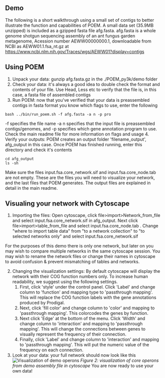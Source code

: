 ## Demo

The following is a short walkthrough using a small set of contigs to better illustrate the function and capabilities of POEM. A small data set (35.9MB unzipped) is included as a gzipped fasta file afg.fasta. afg.fasta is a whole genome shotgun sequencing assembly of an ant fungus garden metagenome, Acession number AEWW00000000.1, downloadable from NCBI as AEWW01.1.fsa_nt.gz at https://www.ncbi.nlm.nih.gov/Traces/wgs/AEWW01?display=contigs

## Using POEM

1. Unpack your data: gunzip afg.fasta.gz in the ./POEM_py3k/demo folder
2. Check your data: it's always a good idea to double check the format and contents of your file. Use Head, Less etc to verify that the file is, in this case, a fasta file of assembled contigs
3. Run POEM: now that you've verified that your data is preassembled contigs in fasta format you know which flags to use, enter the following
```
bash ../bin/run_poem.sh -f afg.fasta -a n -p pro

```
-f specifies the file name -a n specifies that the input file is preassembled contigs/genomes, and -p specifies which gene annotation program to use. Check the main readme file for more information on flags and usage
4. Verify your outputs: POEM creates an output folder 'filename_output', afg_output in this case. Once POEM has finished running, enter this directory and check it's contents
```
cd afg_output
ls -sh
```
Make sure the files input.fsa.core_network.sif and input.fsa.core_node.tab are not empty. These are the files you will need to visualize your network, and the last files that POEM generates. The output files are explained in detail in the main readme.

## Visualing your network with Cytoscape

 1. Importing the files: Open cytoscape, click file>import>Network_from_file and select input.fsa.core_network.sif in afg_output. Next click file>import>table_from_file and select input.fsa.core_node.tab . Change "where to import table data" from "to a network collection" to "to selected networks only" and select input.fsa.core_network.sif  

 For the purposes of this demo there is only one network, but later on you may wish to compare multiple networks in the same cytoscape session. You may wish to rename the network files or change their names in cytoscape to avoid confusion & prevent mismatching of tables and networks.

 2. Changing the visualization settings: By default cytoscape will display the network with their COG function numbers only. To increase human readability, we suggest using the following settings. 
 	1. First, click 'style' under the control panel. Click 'Label' and change column to 'function' and mapping type to 'passthrough mapping'. This will replace the COG function labels with the gene annotations produced by Prodigal. 
 	2. Next, click 'fill color' and change column to 'color' and mapping to 'passthrough mapping'. This colorcodes the genes by function. 
 	3. Next click 'Edge' at the bottom of the menu. Click 'Width' and change column to 'interaction' and mapping to 'passthrough mapping'. This will change the connections between genes to visually represent the frequency of their connection. 
 	4. Finally, click 'Label' and change column to 'interaction' and mapping to 'passthrough mapping'. This will put the numeric value of the frequency on each connection.
 3. Look at your data: your full network should now look like this 
 ![Visualization of demo operons](demo/afg.jpeg)
*Figure 2: visualization of core operons from demo assembly file in cytoscape*
You are now ready to use your own data!